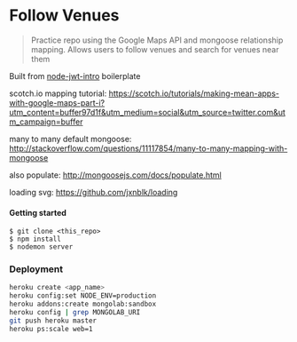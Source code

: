 Follow Venues
=====

> Practice repo using the Google Maps API and mongoose relationship mapping. Allows users to follow venues and search for venues near them

Built from [node-jwt-intro](https://github.com/cleechtech/node-jwt-intro) boilerplate

scotch.io mapping tutorial: https://scotch.io/tutorials/making-mean-apps-with-google-maps-part-i?utm_content=buffer97d1f&utm_medium=social&utm_source=twitter.com&utm_campaign=buffer

many to many default mongoose: http://stackoverflow.com/questions/11117854/many-to-many-mapping-with-mongoose

also populate: http://mongoosejs.com/docs/populate.html

loading svg: https://github.com/jxnblk/loading


#### Getting started
```
$ git clone <this_repo>
$ npm install
$ nodemon server 
```

### Deployment

```sh
heroku create <app_name>
heroku config:set NODE_ENV=production
heroku addons:create mongolab:sandbox 
heroku config | grep MONGOLAB_URI
git push heroku master
heroku ps:scale web=1
```

